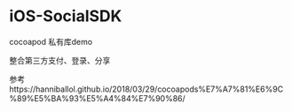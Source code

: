 # iOS-SocialSDK

cocoapod 私有库demo

整合第三方支付、登录、分享

参考https://hanniballol.github.io/2018/03/29/cocoapods%E7%A7%81%E6%9C%89%E5%BA%93%E5%A4%84%E7%90%86/
